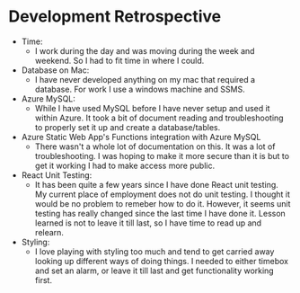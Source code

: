 # Development Retrospective
- Time: 
  - I work during the day and was moving during the week and weekend. So I had to fit time in where I could.
- Database on Mac: 
  - I have never developed anything on my mac that required a database. For work I use a windows machine and SSMS. 
- Azure MySQL:
  - While I have used MySQL before I have never setup and used it within Azure. It took a bit of document reading and troubleshooting to properly set it up and create a database/tables.
- Azure Static Web App's Functions integration with Azure MySQL
  - There wasn't a whole lot of documentation on this. It was a lot of troubleshooting. I was hoping to make it more secure than it is but to get it working I had to make access more public.
- React Unit Testing:
  - It has been quite a few years since I have done React unit testing. My current place of employment does not do unit testing. I thought it would be no problem to remeber how to do it. However, it seems unit testing has really changed since the last time I have done it. Lesson learned is not to leave it till last, so I have time to read up and relearn. 
- Styling:
  - I love playing with styling too much and tend to get carried away looking up different ways of doing things. I needed to either timebox and set an alarm, or leave it till last and get functionality working first. 
